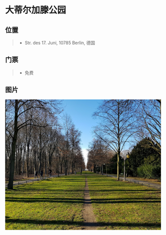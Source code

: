 # 大蒂尔加滕公园

## 位置
>- Str. des 17. Juni, 10785 Berlin, 德国

## 门票
>- 免费

## 图片
![源: 谷歌地图](./大蒂尔加滕公园.png)